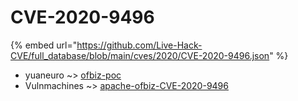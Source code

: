 # CVE-2020-9496
{% embed url="https://github.com/Live-Hack-CVE/full_database/blob/main/cves/2020/CVE-2020-9496.json" %}

* yuaneuro ~> [ofbiz-poc](https://www.alice-snow.ru/2020/database/cve-2020-9496/ofbiz-poc-yuaneuro)
* Vulnmachines ~> [apache-ofbiz-CVE-2020-9496](https://www.alice-snow.ru/2020/database/cve-2020-9496/apache-ofbiz-cve-2020-9496-vulnmachines)